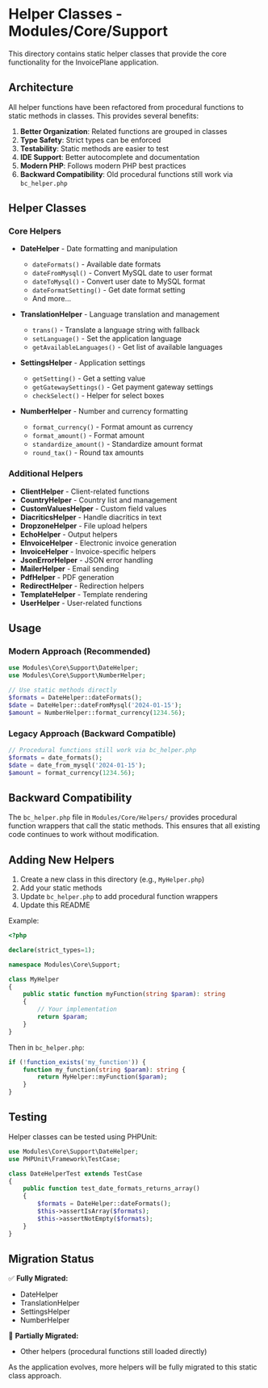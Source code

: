 # Helper Classes - Modules/Core/Support

This directory contains static helper classes that provide the core functionality for the InvoicePlane application.

## Architecture

All helper functions have been refactored from procedural functions to static methods in classes. This provides several benefits:

1. **Better Organization**: Related functions are grouped in classes
2. **Type Safety**: Strict types can be enforced
3. **Testability**: Static methods are easier to test
4. **IDE Support**: Better autocomplete and documentation
5. **Modern PHP**: Follows modern PHP best practices
6. **Backward Compatibility**: Old procedural functions still work via `bc_helper.php`

## Helper Classes

### Core Helpers

- **DateHelper** - Date formatting and manipulation
  - `dateFormats()` - Available date formats
  - `dateFromMysql()` - Convert MySQL date to user format
  - `dateToMysql()` - Convert user date to MySQL format
  - `dateFormatSetting()` - Get date format setting
  - And more...

- **TranslationHelper** - Language translation and management
  - `trans()` - Translate a language string with fallback
  - `setLanguage()` - Set the application language
  - `getAvailableLanguages()` - Get list of available languages

- **SettingsHelper** - Application settings
  - `getSetting()` - Get a setting value
  - `getGatewaySettings()` - Get payment gateway settings
  - `checkSelect()` - Helper for select boxes

- **NumberHelper** - Number and currency formatting
  - `format_currency()` - Format amount as currency
  - `format_amount()` - Format amount
  - `standardize_amount()` - Standardize amount format
  - `round_tax()` - Round tax amounts

### Additional Helpers

- **ClientHelper** - Client-related functions
- **CountryHelper** - Country list and management
- **CustomValuesHelper** - Custom field values
- **DiacriticsHelper** - Handle diacritics in text
- **DropzoneHelper** - File upload helpers
- **EchoHelper** - Output helpers  
- **EInvoiceHelper** - Electronic invoice generation
- **InvoiceHelper** - Invoice-specific helpers
- **JsonErrorHelper** - JSON error handling
- **MailerHelper** - Email sending
- **PdfHelper** - PDF generation
- **RedirectHelper** - Redirection helpers
- **TemplateHelper** - Template rendering
- **UserHelper** - User-related functions

## Usage

### Modern Approach (Recommended)

```php
use Modules\Core\Support\DateHelper;
use Modules\Core\Support\NumberHelper;

// Use static methods directly
$formats = DateHelper::dateFormats();
$date = DateHelper::dateFromMysql('2024-01-15');
$amount = NumberHelper::format_currency(1234.56);
```

### Legacy Approach (Backward Compatible)

```php
// Procedural functions still work via bc_helper.php
$formats = date_formats();
$date = date_from_mysql('2024-01-15');
$amount = format_currency(1234.56);
```

## Backward Compatibility

The `bc_helper.php` file in `Modules/Core/Helpers/` provides procedural function wrappers that call the static methods. This ensures that all existing code continues to work without modification.

## Adding New Helpers

1. Create a new class in this directory (e.g., `MyHelper.php`)
2. Add your static methods
3. Update `bc_helper.php` to add procedural function wrappers
4. Update this README

Example:

```php
<?php

declare(strict_types=1);

namespace Modules\Core\Support;

class MyHelper
{
    public static function myFunction(string $param): string
    {
        // Your implementation
        return $param;
    }
}
```

Then in `bc_helper.php`:

```php
if (!function_exists('my_function')) {
    function my_function(string $param): string {
        return MyHelper::myFunction($param);
    }
}
```

## Testing

Helper classes can be tested using PHPUnit:

```php
use Modules\Core\Support\DateHelper;
use PHPUnit\Framework\TestCase;

class DateHelperTest extends TestCase
{
    public function test_date_formats_returns_array()
    {
        $formats = DateHelper::dateFormats();
        $this->assertIsArray($formats);
        $this->assertNotEmpty($formats);
    }
}
```

## Migration Status

✅ **Fully Migrated:**
- DateHelper
- TranslationHelper
- SettingsHelper
- NumberHelper

🚧 **Partially Migrated:**
- Other helpers (procedural functions still loaded directly)

As the application evolves, more helpers will be fully migrated to this static class approach.
